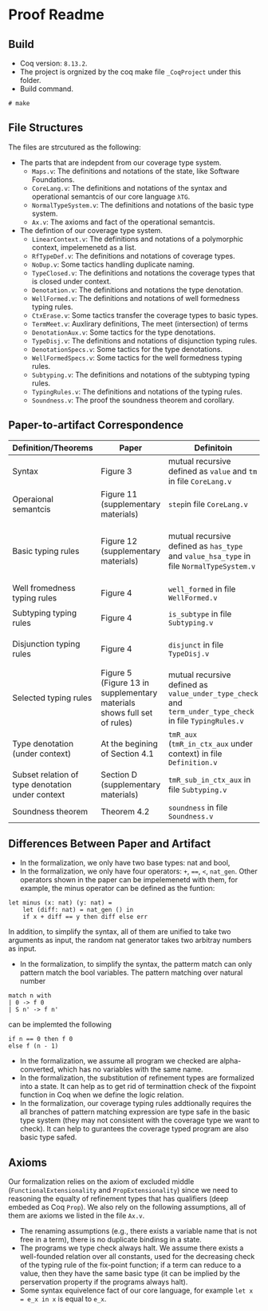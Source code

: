 # Proof Readme #

## Build ##

- Coq version: `8.13.2`.
- The project is orgnized by the coq make file `_CoqProject` under this folder.
- Build command.

```
# make
```

## File Structures ##

The files are strcutured as the following:
+ The parts that are indepdent from our coverage type system.
  - `Maps.v`: The definitions and notations of the state, like Software Foundations.
  - `CoreLang.v`: The definitions and notations of the syntax and operational semantcis of our core language `λTG`.
  - `NormalTypeSystem.v`: The definitions and notations of the basic type system.
  - `Ax.v`: The axioms and fact of the operational semantcis.
+ The defintion of our coverage type system.
  - `LinearContext.v`: The definitions and notations of a polymorphic context, impelemenetd as a list.
  - `RfTypeDef.v`: The definitions and notations of coverage types.
  - `NoDup.v`: Some tactics handling duplicate naming.
  - `TypeClosed.v`: The definitions and notations the coverage types that is closed under context.
  - `Denotation.v`: The definitions and notations the type denotation.
  - `WellFormed.v`: The definitions and notations of well formedness typing rules.
  - `CtxErase.v`: Some tactics transfer the coverage types to basic types.
  - `TermMeet.v`: Auxlirary definitions, The meet (intersection) of terms
  - `DenotationAux.v`: Some tactics for the type denotations.
  - `TypeDisj.v`: The definitions and notations of disjunction typing rules.
  - `DenotationSpecs.v`: Some tactics for the type denotations.
  - `WellFormedSpecs.v`: Some tactics for the well formedness typing rules.
  - `Subtyping.v`: The definitions and notations of the subtyping typing rules.
  - `TypingRules.v`: The definitions and notations of the typing rules.
  - `Soundness.v`: The proof the soundness theorem and corollary.

## Paper-to-artifact Correspondence ##


| Definition/Theorems  | Paper | Definitoin | Notation |
| ------------- | ------------- | ------------- | ------------- |
| Syntax | Figure 3  | mutual recursive defined as `value` and `tm` in file `CoreLang.v` |  |
| Operaional semantcis | Figure 11 (supplementary materials)  | `step`in file `CoreLang.v` | `e --> v` |
| Basic typing rules | Figure 12 (supplementary materials)  | mutual recursive defined as `has_type` and `value_hsa_type` in file `NormalTypeSystem.v` | `Gamma \N- t \vin T` and `Gamma \N- t \Tin T` |
| Well fromedness typing rules | Figure 4  | `well_formed` in file `WellFormed.v`  | |
| Subtyping typing rules | Figure 4  | `is_subtype` in file `Subtyping.v`  | `Gamma \C- t1 \<: t2` |
| Disjunction typing rules | Figure 4  | `disjunct` in file `TypeDisj.v` | `Gamma \C- t1 \tyor t2 \tyeq t3` |
| Selected typing rules | Figure 5 (Figure 13 in supplementary materials shows full set of rules) | mutual recursive defined as `value_under_type_check` and `term_under_type_check` in file `TypingRules.v` | `Gamma \C- t \Vin T` and `Gamma \C- t \Tin T`|
| Type denotation (under context) | At the begining of Section 4.1 | `tmR_aux` (`tmR_in_ctx_aux` under context) in file `Definition.v` | |
| Subset relation of type denotation under context | Section D (supplementary materials) | `tmR_sub_in_ctx_aux` in file `Subtyping.v` |
| Soundness theorem | Theorem 4.2 | `soundness` in file `Soundness.v`  | |

## Differences Between Paper and Artifact ##

- In the formalization, we only have two base types: nat and bool, 
- In the formalization, we only have four operators: `+`, `==`, `<`, `nat_gen`. Other operators shown in the paper can be impelemenetd with them, for example, the minus operator can be defined as the funtion:

```
let minus (x: nat) (y: nat) =
    let (diff: nat) = nat_gen () in
    if x + diff == y then diff else err
```

In addition, to simplify the syntax, all of them are unified to take two arguments as input, the random nat generator takes two arbitray numbers as input.
- In the formalization, to simplify the syntax, the patterm match can only pattern match the bool variables. The pattern matching over natural number

```
match n with
| 0 -> f 0
| S n' -> f n' 
```

can be implemted the following

```
if n == 0 then f 0
else f (n - 1)
```

- In the formalization, we assume all program we checked are alpha-converted, which has no variables with the same name.
- In the formalization, the substitution of refinement types are formalized into a state. It can help as to get rid of terminattion check of the fixpoint function in Coq when we define the logic relation.
- In the formalization, our coverage typing rules addtionally requires the all branches of pattern matching expression are type safe in the basic type system (they may not consistent with the coverage type we want to check). It can help to gurantees the coverage typed program are also basic type safed.

## Axioms ##

Our formalization relies on the axiom of excluded middle (`FunctionalExtensionality` and `PropExtensionality`) since we need to reasoning the equalty of refinement types that has qualifiers (deep embeded as Coq `Prop`). We also rely on the following assumptions, all of them are axioms we listed in the file `Ax.v`.
- The renaming assumptions (e.g., there exists a variable name that is not free in a term), there is no duplicate bindinsg in a state.
- The programs we type check always halt. We assume there exists a well-founded relation over all constants, used for the decreasing check of the typing rule of the fix-point function; if a term can reduce to a value, then they have the same basic type (it can be implied by the perservation property if the programs always halt).
- Some syntax equivelence fact of our core language, for example `let x = e_x in x` is equal to `e_x`.  
